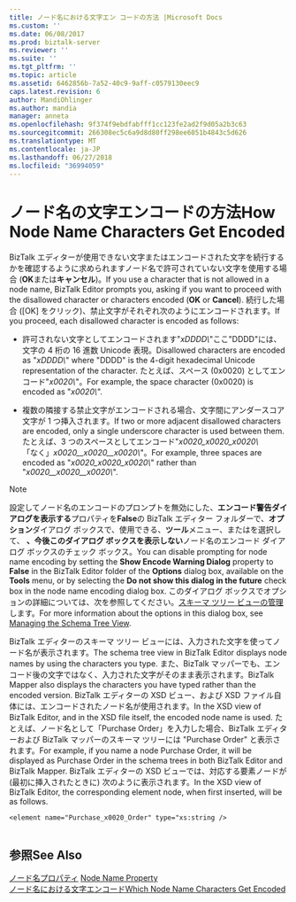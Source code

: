 ```yaml
---
title: ノード名における文字エン コードの方法 |Microsoft Docs
ms.custom: ''
ms.date: 06/08/2017
ms.prod: biztalk-server
ms.reviewer: ''
ms.suite: ''
ms.tgt_pltfrm: ''
ms.topic: article
ms.assetid: 6462856b-7a52-40c9-9aff-c0579130eec9
caps.latest.revision: 6
author: MandiOhlinger
ms.author: mandia
manager: anneta
ms.openlocfilehash: 9f374f9ebdfabfff1cc123fe2ad2f9d05a2b3c63
ms.sourcegitcommit: 266308ec5c6a9d8d80ff298ee6051b4843c5d626
ms.translationtype: MT
ms.contentlocale: ja-JP
ms.lasthandoff: 06/27/2018
ms.locfileid: "36994059"
---
```

# <a name="how-node-name-characters-get-encoded"></a><span data-ttu-id="1f138-102">ノード名の文字エンコードの方法</span><span class="sxs-lookup"><span data-stu-id="1f138-102">How Node Name Characters Get Encoded</span></span>
<span data-ttu-id="1f138-103">BizTalk エディターが使用できない文字またはエンコードされた文字を続行するかを確認するように求められますノード名で許可されていない文字を使用する場合 (**OK**または**キャンセル**)。</span><span class="sxs-lookup"><span data-stu-id="1f138-103">If you use a character that is not allowed in a node name, BizTalk Editor prompts you, asking if you want to proceed with the disallowed character or characters encoded (**OK** or **Cancel**).</span></span> <span data-ttu-id="1f138-104">続行した場合 ([OK] をクリック)、禁止文字がそれぞれ次のようにエンコードされます。</span><span class="sxs-lookup"><span data-stu-id="1f138-104">If you proceed, each disallowed character is encoded as follows:</span></span>  
  
- <span data-ttu-id="1f138-105">許可されない文字としてエンコードされます"*xDDDD\\*"ここ"DDDD"には、文字の 4 桁の 16 進数 Unicode 表現。</span><span class="sxs-lookup"><span data-stu-id="1f138-105">Disallowed characters are encoded as "*xDDDD\\*" where "DDDD" is the 4-digit hexadecimal Unicode representation of the character.</span></span> <span data-ttu-id="1f138-106">たとえば、スペース (0x0020) としてエンコード"*x0020\\*"。</span><span class="sxs-lookup"><span data-stu-id="1f138-106">For example, the space character (0x0020) is encoded as "*x0020\\*".</span></span>  
  
- <span data-ttu-id="1f138-107">複数の隣接する禁止文字がエンコードされる場合、文字間にアンダースコア文字が 1 つ挿入されます。</span><span class="sxs-lookup"><span data-stu-id="1f138-107">If two or more adjacent disallowed characters are encoded, only a single underscore character is used between them.</span></span> <span data-ttu-id="1f138-108">たとえば、3 つのスペースとしてエンコード"*x0020_x0020_x0020\\*「なく」*x0020\__x0020\__x0020\\*"。</span><span class="sxs-lookup"><span data-stu-id="1f138-108">For example, three spaces are encoded as "*x0020_x0020_x0020\\*" rather than "*x0020\__x0020\__x0020\\*".</span></span>  
  
> [!NOTE]
>  <span data-ttu-id="1f138-109">設定してノード名のエンコードのプロンプトを無効にした、**エンコード警告ダイアログを表示する**プロパティを**False**の BizTalk エディター フォルダーで、**オプション**ダイアログ ボックスで、使用できる、**ツール**メニュー、またはを選択して、 **、今後このダイアログ ボックスを表示しない**ノード名のエンコード ダイアログ ボックスのチェック ボックス。</span><span class="sxs-lookup"><span data-stu-id="1f138-109">You can disable prompting for node name encoding by setting the **Show Encode Warning Dialog** property to **False** in the BizTalk Editor folder of the **Options** dialog box, available on the **Tools** menu, or by selecting the **Do not show this dialog in the future** check box in the node name encoding dialog box.</span></span> <span data-ttu-id="1f138-110">このダイアログ ボックスでオプションの詳細については、次を参照してください。[スキーマ ツリー ビューの管理](../core/how-to-manage-the-schema-tree-view.md)します。</span><span class="sxs-lookup"><span data-stu-id="1f138-110">For more information about the options in this dialog box, see [Managing the Schema Tree View](../core/how-to-manage-the-schema-tree-view.md).</span></span>  
  
 <span data-ttu-id="1f138-111">BizTalk エディターのスキーマ ツリー ビューには、入力された文字を使ってノード名が表示されます。</span><span class="sxs-lookup"><span data-stu-id="1f138-111">The schema tree view in BizTalk Editor displays node names by using the characters you type.</span></span> <span data-ttu-id="1f138-112">また、BizTalk マッパーでも、エンコード後の文字ではなく、入力された文字がそのまま表示されます。</span><span class="sxs-lookup"><span data-stu-id="1f138-112">BizTalk Mapper also displays the characters you have typed rather than the encoded version.</span></span> <span data-ttu-id="1f138-113">BizTalk エディターの XSD ビュー、および XSD ファイル自体には、エンコードされたノード名が使用されます。</span><span class="sxs-lookup"><span data-stu-id="1f138-113">In the XSD view of BizTalk Editor, and in the XSD file itself, the encoded node name is used.</span></span> <span data-ttu-id="1f138-114">たとえば、ノード名として「Purchase Order」を入力した場合、BizTalk エディターおよび BizTalk マッパーのスキーマ ツリーには "Purchase Order" と表示されます。</span><span class="sxs-lookup"><span data-stu-id="1f138-114">For example, if you name a node Purchase Order, it will be displayed as Purchase Order in the schema trees in both BizTalk Editor and BizTalk Mapper.</span></span> <span data-ttu-id="1f138-115">BizTalk エディターの XSD ビューでは、対応する要素ノードが (最初に挿入されたときに) 次のように表示されます。</span><span class="sxs-lookup"><span data-stu-id="1f138-115">In the XSD view of BizTalk Editor, the corresponding element node, when first inserted, will be as follows.</span></span>  
  
```  
<element name="Purchase_x0020_Order" type="xs:string />  
  
```  
  
## <a name="see-also"></a><span data-ttu-id="1f138-116">参照</span><span class="sxs-lookup"><span data-stu-id="1f138-116">See Also</span></span>  
 <span data-ttu-id="1f138-117">[ノード名プロパティ](../core/node-name-property.md) </span><span class="sxs-lookup"><span data-stu-id="1f138-117">[Node Name Property](../core/node-name-property.md) </span></span>  
 [<span data-ttu-id="1f138-118">ノード名における文字エンコード</span><span class="sxs-lookup"><span data-stu-id="1f138-118">Which Node Name Characters Get Encoded</span></span>](../core/which-node-name-characters-get-encoded.md)